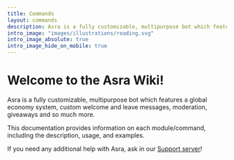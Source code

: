 ```yaml
---
title: Commands
layout: commands
description: Asra is a fully customizable, multipurpose bot which features a global economy system, custom welcome and leave messages, moderation, giveaways and so much more.This documentation provides information on each module/command, including the description, usage, and examples.If you need any additional help with Asra, ask in our [Support server](https://asraparadise.github.io/support/)!
intro_image: "images/illustrations/reading.svg"
intro_image_absolute: true
intro_image_hide_on_mobile: true
---
```


# Welcome to the Asra Wiki!

Asra is a fully customizable, multipurpose bot which features a global economy system, custom welcome and leave messages, moderation, giveaways and so much more.

This documentation provides information on each module/command, including the description, usage, and examples.

If you need any additional help with Asra, ask in our [Support server](https://discord.com/invite/qwCzwBvRn9)!